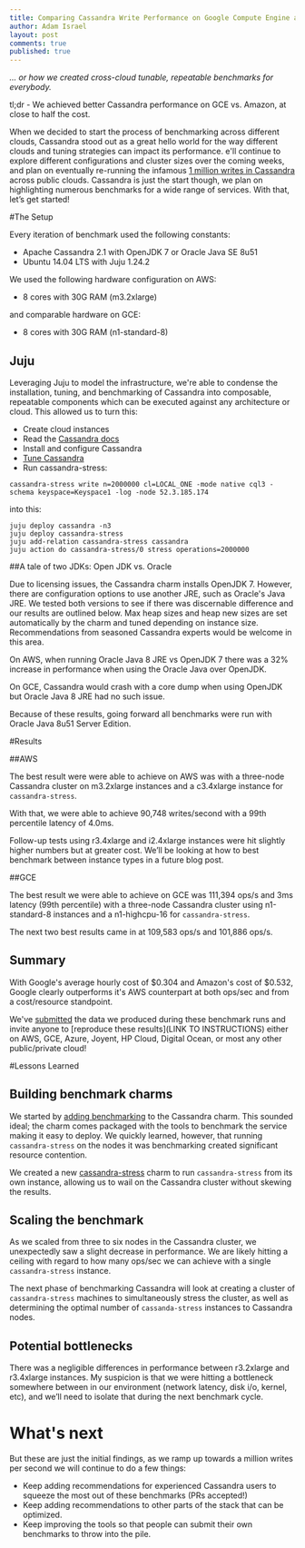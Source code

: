 ```yaml
---
title: Comparing Cassandra Write Performance on Google Compute Engine and AWS
author: Adam Israel
layout: post
comments: true
published: true
---
```


*... or how we created cross-cloud tunable, repeatable benchmarks for everybody.*

tl;dr - We achieved better Cassandra performance on GCE vs. Amazon, at close to half the cost.

When we decided to start the process of benchmarking across different clouds, Cassandra stood out as a great hello world for the way different clouds and tuning strategies can impact its performance. e'll continue to explore different configurations and cluster sizes over the coming weeks, and plan on eventually re-running the infamous [1 million writes in Cassandra](http://googlecloudplatform.blogspot.com/2014/03/cassandra-hits-one-million-writes-per-second-on-google-compute-engine.html) across public clouds. Cassandra is just the start though, we plan on highlighting numerous benchmarks for a wide range of services. With that, let’s get started!

#The Setup

Every iteration of benchmark used the following constants:

- Apache Cassandra 2.1 with OpenJDK 7 or Oracle Java SE 8u51
- Ubuntu 14.04 LTS with Juju 1.24.2

We used the following hardware configuration on AWS:

- 8 cores with 30G RAM (m3.2xlarge)

and comparable hardware on GCE:

- 8 cores with 30G RAM (n1-standard-8)

## Juju

Leveraging Juju to model the infrastructure, we're able to condense the installation, tuning, and benchmarking of Cassandra into composable, repeatable components which can be executed against any architecture or cloud. This allowed us to turn this:

- Create cloud instances
- Read the [Cassandra docs](https://wiki.apache.org/cassandra/GettingStarted)
- Install and configure Cassandra
- [Tune Cassandra](http://wiki.apache.org/cassandra/PerformanceTuning)
- Run cassandra-stress:
```
cassandra-stress write n=2000000 cl=LOCAL_ONE -mode native cql3 -schema keyspace=Keyspace1 -log -node 52.3.185.174
```

into this:

```
juju deploy cassandra -n3
juju deploy cassandra-stress
juju add-relation cassandra-stress cassandra
juju action do cassandra-stress/0 stress operations=2000000
```

##A tale of two JDKs: Open JDK vs. Oracle

Due to licensing issues, the Cassandra charm installs OpenJDK 7. However, there are configuration options to use another JRE, such as Oracle's Java JRE. We tested both versions to see if there was discernable difference and our results are outlined below. Max heap sizes and heap new sizes are set automatically by the charm and tuned depending on instance size. Recommendations from seasoned Cassandra experts would be welcome in this area.

On AWS, when running Oracle Java 8 JRE vs OpenJDK 7 there was a 32% increase in performance when using the Oracle Java over OpenJDK.

On GCE, Cassandra would crash with a core dump when using OpenJDK but Oracle Java 8 JRE had no such issue.

Because of these results, going forward all benchmarks were run with Oracle Java 8u51 Server Edition.

#Results

##AWS

The best result were were able to achieve on AWS was with a three-node Cassandra cluster on m3.2xlarge instances and a c3.4xlarge instance for `cassandra-stress`.

With that, we were able to achieve 90,748 writes/second with a 99th percentile latency of 4.0ms.

Follow-up tests using r3.4xlarge and i2.4xlarge instances were hit slightly higher numbers but at greater cost. We’ll be looking at how to best benchmark between instance types in a future blog post.

##GCE

The best result we were able to achieve on GCE was 111,394 ops/s and 3ms latency (99th percentile) with a three-node Cassandra cluster using n1-standard-8 instances and a n1-highcpu-16 for `cassandra-stress`.

The next two best results came in at 109,583 ops/s and 101,886 ops/s.

## Summary

With Google's average hourly cost of $0.304 and Amazon's cost of $0.532, Google clearly outperforms it's AWS counterpart at both ops/sec and from a cost/resource standpoint.

We've [submitted](http://cloud-benchmarks.org/services/cassandra) the data we produced during these benchmark runs and invite anyone to [reproduce these results](LINK TO INSTRUCTIONS) either on AWS, GCE, Azure, Joyent, HP Cloud, Digital Ocean, or most any other public/private cloud!

#Lessons Learned

## Building benchmark charms

We started by [adding benchmarking](https://jujucharms.com/docs/devel/authors-charm-benchmarks) to the Cassandra charm. This sounded ideal; the charm comes packaged with the tools to benchmark the service making it easy to deploy. We quickly learned, however, that running `cassandra-stress` on the nodes it was benchmarking created significant resource contention.

We created a new [cassandra-stress](https://jujucharms.com/u/marcoceppi/cassandra-stress/trusty/1) charm to run `cassandra-stress` from its own instance, allowing us to wail on the Cassandra cluster without skewing the results.

## Scaling the benchmark
As we scaled from three to six nodes in the Cassandra cluster, we unexpectedly saw a slight decrease in performance. We are likely hitting a ceiling with regard to how many ops/sec we can achieve with a single `cassandra-stress` instance.

The next phase of benchmarking Cassandra will look at creating a cluster of `cassandra-stress` machines to simultaneously stress the cluster, as well as determining the optimal number of `cassanda-stress` instances to Cassandra nodes.

## Potential bottlenecks
There was a negligible differences in performance between r3.2xlarge and r3.4xlarge instances. My suspicion is that we were hitting a bottleneck somewhere between in our environment (network latency, disk i/o, kernel, etc), and we’ll need to isolate that during the next benchmark cycle.

# What's next

But these are just the initial findings, as we ramp up towards a million writes per second we will continue to do a few things:
 - Keep adding recommendations for experienced Cassandra users to squeeze the most out of these benchmarks (PRs accepted!)
 - Keep adding recommendations to other parts of the stack that can be optimized.
 - Keep improving the tools so that people can submit their own benchmarks to throw into the pile.
